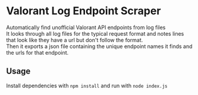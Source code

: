 # Valorant Log Endpoint Scraper
Automatically find unofficial Valorant API endpoints from log files  
It looks through all log files for the typical request format and notes lines that look like they have a url but don't follow the format.  
Then it exports a json file containing the unique endpoint names it finds and the urls for that endpoint.

## Usage
Install dependencies with `npm install` and run with `node index.js`
